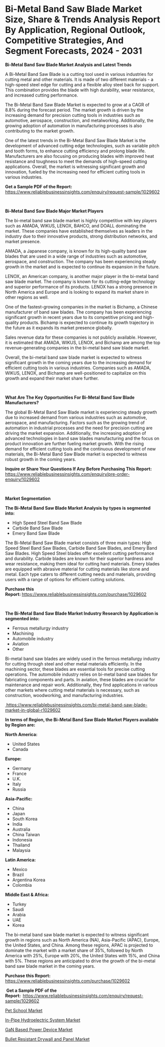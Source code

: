 <p><h1>Bi-Metal Band Saw Blade Market Size, Share & Trends Analysis Report By Application, Regional Outlook, Competitive Strategies, And Segment Forecasts, 2024 - 2031</h1></p><p><strong>Bi-Metal Band Saw Blade Market Analysis and Latest Trends</strong></p>
<p><p>A Bi-Metal Band Saw Blade is a cutting tool used in various industries for cutting metal and other materials. It is made of two different materials - a high-speed steel edge for cutting and a flexible alloy steel back for support. This combination provides the blade with high durability, wear resistance, and increased cutting performance.</p><p>The Bi-Metal Band Saw Blade Market is expected to grow at a CAGR of 8.8% during the forecast period. The market growth is driven by the increasing demand for precision cutting tools in industries such as automotive, aerospace, construction, and metalworking. Additionally, the growing adoption of automation in manufacturing processes is also contributing to the market growth.</p><p>One of the latest trends in the Bi-Metal Band Saw Blade Market is the development of advanced cutting edge technologies, such as variable pitch and tooth forms, to enhance cutting efficiency and prolong blade life. Manufacturers are also focusing on producing blades with improved heat resistance and toughness to meet the demands of high-speed cutting applications. Overall, the market is witnessing significant growth and innovation, fueled by the increasing need for efficient cutting tools in various industries.</p></p>
<p><strong>Get a Sample PDF of the Report:&nbsp;</strong> <a href="https://www.reliablebusinessinsights.com/enquiry/request-sample/1029602">https://www.reliablebusinessinsights.com/enquiry/request-sample/1029602</a></p>
<p>&nbsp;</p>
<p><strong>Bi-Metal Band Saw Blade Major Market Players</strong></p>
<p><p>The bi-metal band saw blade market is highly competitive with key players such as AMADA, WIKUS, LENOX, BAHCO, and DOALL dominating the market. These companies have established themselves as leaders in the industry due to their innovative products, strong distribution networks, and market presence.</p><p>AMADA, a Japanese company, is known for its high-quality band saw blades that are used in a wide range of industries such as automotive, aerospace, and construction. The company has been experiencing steady growth in the market and is expected to continue its expansion in the future.</p><p>LENOX, an American company, is another major player in the bi-metal band saw blade market. The company is known for its cutting-edge technology and superior performance of its products. LENOX has a strong presence in North America and Europe and is looking to expand its market share in other regions as well.</p><p>One of the fastest-growing companies in the market is Bichamp, a Chinese manufacturer of band saw blades. The company has been experiencing significant growth in recent years due to its competitive pricing and high-quality products. Bichamp is expected to continue its growth trajectory in the future as it expands its market presence globally.</p><p>Sales revenue data for these companies is not publicly available. However, it is estimated that AMADA, WIKUS, LENOX, and Bichamp are among the top revenue-generating companies in the bi-metal band saw blade market.</p><p>Overall, the bi-metal band saw blade market is expected to witness significant growth in the coming years due to the increasing demand for efficient cutting tools in various industries. Companies such as AMADA, WIKUS, LENOX, and Bichamp are well-positioned to capitalize on this growth and expand their market share further.</p></p>
<p>&nbsp;</p>
<p><strong>What Are The Key Opportunities For Bi-Metal Band Saw Blade Manufacturers?</strong></p>
<p><p>The global Bi-Metal Band Saw Blade market is experiencing steady growth due to increased demand from various industries such as automotive, aerospace, and manufacturing. Factors such as the growing trend of automation in industrial processes and the need for precision cutting are driving the market expansion. Additionally, the increasing adoption of advanced technologies in band saw blades manufacturing and the focus on product innovation are further fueling market growth. With the rising demand for efficient cutting tools and the continuous development of new materials, the Bi-Metal Band Saw Blade market is expected to witness robust growth in the coming years.</p></p>
<p><strong>Inquire or Share Your Questions If Any Before Purchasing This Report:</strong> <a href="https://www.reliablebusinessinsights.com/enquiry/pre-order-enquiry/1029602">https://www.reliablebusinessinsights.com/enquiry/pre-order-enquiry/1029602</a></p>
<p>&nbsp;</p>
<p><strong>Market Segmentation</strong></p>
<p><strong>The Bi-Metal Band Saw Blade Market Analysis by types is segmented into:</strong></p>
<p><ul><li>High Speed Steel Band Saw Blade</li><li>Carbide Band Saw Blade</li><li>Emery Band Saw Blade</li></ul></p>
<p><p>The Bi-Metal Band Saw Blade market consists of three main types: High Speed Steel Band Saw Blades, Carbide Band Saw Blades, and Emery Band Saw Blades. High Speed Steel blades offer excellent cutting performance and durability. Carbide blades are known for their superior hardness and wear resistance, making them ideal for cutting hard materials. Emery blades are equipped with abrasive material for cutting materials like stone and metal. Each type caters to different cutting needs and materials, providing users with a range of options for efficient cutting solutions.</p></p>
<p><strong>Purchase this Report:&nbsp;</strong><a href="https://www.reliablebusinessinsights.com/purchase/1029602">https://www.reliablebusinessinsights.com/purchase/1029602</a></p>
<p>&nbsp;</p>
<p><strong>The Bi-Metal Band Saw Blade Market Industry Research by Application is segmented into:</strong></p>
<p><ul><li>Ferrous metallurgy industry</li><li>Machining</li><li>Automobile industry</li><li>Aviation</li><li>Other</li></ul></p>
<p><p>Bi-metal band saw blades are widely used in the ferrous metallurgy industry for cutting through steel and other metal materials efficiently. In the machining sector, these blades are essential tools for precise cutting operations. The automobile industry relies on bi-metal band saw blades for fabricating components and parts. In aviation, these blades are crucial for maintenance and repair work. Additionally, they find applications in various other markets where cutting metal materials is necessary, such as construction, woodworking, and manufacturing industries.</p></p>
<p><a href="https://www.reliablebusinessinsights.com/bi-metal-band-saw-blade-market-in-global-r1029602">&nbsp;https://www.reliablebusinessinsights.com/bi-metal-band-saw-blade-market-in-global-r1029602</a></p>
<p><strong>In terms of Region, the Bi-Metal Band Saw Blade Market Players available by Region are:</strong></p>
<p>
    <p> <strong> North America: </strong>
        <ul>
            <li>United States</li>
            <li>Canada</li>
        </ul>
        </p> 
    <p> <strong> Europe: </strong>
        <ul>
            <li>Germany</li>
            <li>France</li>
            <li>U.K.</li>
            <li>Italy</li>
            <li>Russia</li>
        </ul>
        </p> 
    <p> <strong> Asia-Pacific: </strong>
        <ul>
            <li>China</li>
            <li>Japan</li>
            <li>South Korea</li>
            <li>India</li>
            <li>Australia</li>
            <li>China Taiwan</li>
            <li>Indonesia</li>
            <li>Thailand</li>
            <li>Malaysia</li>
        </ul>
        </p> 
    <p> <strong> Latin America: </strong>
        <ul>
            <li>Mexico</li>
            <li>Brazil</li>
            <li>Argentina Korea</li>
            <li>Colombia</li>
        </ul>
        </p> 
    <p> <strong> Middle East & Africa: </strong>
        <ul>
            <li>Turkey</li>
            <li>Saudi</li>
            <li>Arabia</li>
            <li>UAE</li>
            <li>Korea</li>
        </ul>
    </p>
    </p>
<p><p>The bi-metal band saw blade market is expected to witness significant growth in regions such as North America (NA), Asia-Pacific (APAC), Europe, the United States, and China. Among these regions, APAC is projected to dominate the market with a market share of 35%, followed by North America with 25%, Europe with 20%, the United States with 15%, and China with 5%. These regions are anticipated to drive the growth of the bi-metal band saw blade market in the coming years.</p></p>
<p><strong>Purchase this Report: </strong><a href="https://www.reliablebusinessinsights.com/purchase/1029602">https://www.reliablebusinessinsights.com/purchase/1029602</a></p>
<p>&nbsp;<strong>Get a Sample PDF of the Report:&nbsp;&nbsp;</strong><a href="https://www.reliablebusinessinsights.com/enquiry/request-sample/1029602">https://www.reliablebusinessinsights.com/enquiry/request-sample/1029602</a></p>
<p><strong></strong></p>
<p><p><a href="https://medium.com/@cristinaschiller2022/pet-school-market-global-market-insights-and-sales-trends-2024-to-2031-2bb2c7142ada">Pet School Market</a></p><p><a href="https://github.com/lavernaCole75/Market-Research-Report-List-1/blob/main/in-pipe-hydroelectric-system-market.md">In-Pipe Hydroelectric System Market</a></p><p><a href="https://github.com/julian6Skinner/Market-Research-Report-List-1/blob/main/gan-based-power-device-market.md">GaN Based Power Device Market</a></p><p><a href="https://medium.com/@anggimontokjleb_6541/bullet-resistant-drywall-and-panel-market-outlook-complete-industry-analysis-2024-to-2031-405a038998e7">Bullet Resistant Drywall and Panel Market</a></p></p>